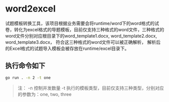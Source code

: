 <!--
 * @Author: qizk qizk@mail.open.com.cn
 * @Date: 2024-06-28 14:23:49
 * @LastEditors: qizk qizk@mail.open.com.cn
 * @LastEditTime: 2024-06-28 14:47:54
 * @FilePath: \word2excel\README.md
 * @Description: 这是默认设置,请设置`customMade`, 打开koroFileHeader查看配置 进行设置: https://github.com/OBKoro1/koro1FileHeader/wiki/%E9%85%8D%E7%BD%AE
-->
# word2excel

试题模板转换工具，该项目根据业务需要会将runtime/word下的word格式的试卷，转化为excel格式的导题模板，目前仅支持三种格式的word文件，三种格式的word文件分别对应根目录下的word_template1.docx, word_template2.docx, word_template3.docx， 符合这三种格式的word文件可以被正确解析， 解析后的Excel格式的试题导入模板会被存放在runtime/excel目录下。

## 执行命令如下

```bash
go run . -n 2 -t one
```

> 注： -n 控制并发数量 -t 执行的模板类型，目前仅支持三种类型，分别对应的参数为：one, two, three